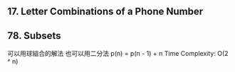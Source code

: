## 17. Letter Combinations of a Phone Number

## 78. Subsets

可以用球組合的解法
也可以用二分法
p(n) = p(n - 1) + n Time Complexity: O(2 ^ n)